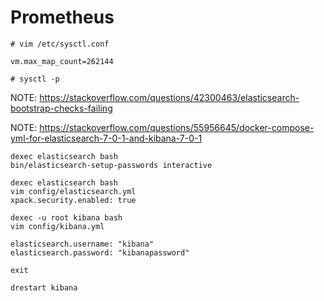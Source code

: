 # Prometheus

```
# vim /etc/sysctl.conf
```
```
vm.max_map_count=262144
```
```
# sysctl -p
```

NOTE: https://stackoverflow.com/questions/42300463/elasticsearch-bootstrap-checks-failing

NOTE: https://stackoverflow.com/questions/55956645/docker-compose-yml-for-elasticsearch-7-0-1-and-kibana-7-0-1

```
dexec elasticsearch bash
bin/elasticsearch-setup-passwords interactive
```

```
dexec elasticsearch bash
vim config/elasticsearch.yml
xpack.security.enabled: true
```

```
dexec -u root kibana bash
vim config/kibana.yml

elasticsearch.username: "kibana"
elasticsearch.password: "kibanapassword"

exit

drestart kibana
```
